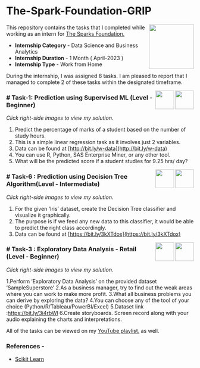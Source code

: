 ﻿# The-Spark-Foundation-GRIP
 <img align = right height = 120 width = 120 src = https://www.thesparksfoundationsingapore.org/images/logo_small.png>


This repository contains the tasks that I completed while working as an intern for [The Sparks Foundation.](https://www.thesparksfoundationsingapore.org/)
- **Internship Category** - Data Science and Business Analytics
- **Internship Duration** - 1 Month ( April-2023 )
- **Internship Type** - Work from Home

During the internship, I was assigned 8 tasks. I am pleased to report that I managed to complete 2 of these tasks within the designated timeframe.

[<img align = right height = 50 width = 50 src = https://cdn4.iconfinder.com/data/icons/social-media-and-logos-11/32/Logo_Youtube-512.png>](https://youtu.be/PnpmfitA2t0)
[<img align = right height = 50 width = 50 src = https://cdn4.iconfinder.com/data/icons/project-management-4-2/65/161-512.png>](https://github.com/sudheernp/The-Spark-Foundation-GRIP/blob/main/Task%201_Prediction%20using%20Supervised%20ML.ipynb)


### # Task-1: Prediction using Supervised ML (Level - Beginner)
_Click right-side images to view my solution._

1. Predict the percentage of marks of a student based on the number of study hours.
2. This is a simple linear regression task as it involves just 2 variables.
3. Data can be found at [http://bit.ly/w-data](http://bit.ly/w-data)
4. You can use R, Python, SAS Enterprise Miner, or any other tool.
5. What will be the predicted score if a student studies for 9.25 hrs/ day?

[<img align = right height = 50 width = 50 src = https://cdn4.iconfinder.com/data/icons/social-media-and-logos-11/32/Logo_Youtube-512.png>](https://youtu.be/kDDkkWi72XA)
[<img align = right height = 50 width = 50 src = https://cdn4.iconfinder.com/data/icons/project-management-4-2/65/161-512.png>](https://github.com/sudheernp/The-Spark-Foundation-GRIP/blob/main/Task%206_%20Prediction%20using%20Decision%20Tree%20Algorithm.ipynb)

### # Task-6 : Prediction using Decision Tree Algorithm(Level - Intermediate)
_Click right-side images to view my solution._

1. For the given ‘Iris’ dataset, create the Decision Tree classifier and visualize it graphically.
2. The purpose is if we feed any new data to this classifier, it would be able to predict the right class accordingly.
3. Data can be found at [https://bit.ly/3kXTdox](https://bit.ly/3kXTdox)

[<img align = right height = 50 width = 50 src = https://cdn4.iconfinder.com/data/icons/social-media-and-logos-11/32/Logo_Youtube-512.png>](https://youtu.be/PjA7cg3RFGE)
[<img align = right height = 50 width = 50 src = https://cdn4.iconfinder.com/data/icons/project-management-4-2/65/161-512.png>](https://github.com/sudheernp/The-Spark-Foundation-GRIP/blob/main/Task%203_Retail%20SuperStore-EDA%20Analysis.pbix)

### # Task-3 : Exploratory Data Analysis - Retail (Level - Beginner)
_Click right-side images to view my solution._

1.Perform ‘Exploratory Data Analysis’ on the provided dataset ‘SampleSuperstore’
2.As a business manager, try to find out the weak areas where you can work to make more profit.
3.What all business problems you can derive by exploring the data?
4.You can choose any of the tool of your choice (Python/R/Tableau/PowerBI/Excel)
5.Dataset link :https://bit.ly/3i4rbWl
6.Create storyboards. Screen record along with your audio explaining the charts and interpretations.




All of the tasks can be viewed on my [YouTube playlist.](https://youtube.com/playlist?list=PLH_YRIN6qskX51sNAyn5StJhuvS-aORNU) as well.

 ### References -
 - [Scikit Learn](https://scikit-learn.org/stable/)
 

